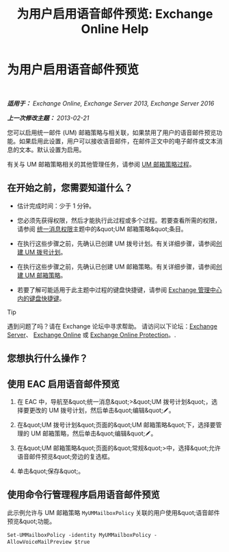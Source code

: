 ﻿---
title: '为用户启用语音邮件预览: Exchange Online Help'
TOCTitle: 为用户启用语音邮件预览
ms:assetid: 206a5d2b-27c9-4e9b-a29a-6ddffaa07109
ms:mtpsurl: https://technet.microsoft.com/zh-cn/library/JJ673514(v=EXCHG.150)
ms:contentKeyID: 51408204
ms.date: 05/23/2018
mtps_version: v=EXCHG.150
ms.translationtype: MT
---

# 为用户启用语音邮件预览

 

_**适用于：** Exchange Online, Exchange Server 2013, Exchange Server 2016_

_**上一次修改主题：** 2013-02-21_

您可以启用统一邮件 (UM) 邮箱策略与相关联，如果禁用了用户的语音邮件预览功能。如果启用此设置，用户可以接收语音邮件，在邮件正文中的电子邮件或文本消息的文本。默认设置为启用。

有关与 UM 邮箱策略相关的其他管理任务，请参阅 [UM 邮箱策略过程](um-mailbox-policy-procedures-exchange-2013-help.md)。

## 在开始之前，您需要知道什么？

  - 估计完成时间：少于 1 分钟。

  - 您必须先获得权限，然后才能执行此过程或多个过程。若要查看所需的权限，请参阅 [统一消息权限](unified-messaging-permissions-exchange-2013-help.md)主题中的\&quot;UM 邮箱策略\&quot;条目。

  - 在执行这些步骤之前，先确认已创建 UM 拨号计划。有关详细步骤，请参阅[创建 UM 拨号计划](create-a-um-dial-plan-exchange-2013-help.md)。

  - 在执行这些步骤之前，先确认已创建 UM 邮箱策略。有关详细步骤，请参阅[创建 UM 邮箱策略](create-a-um-mailbox-policy-exchange-2013-help.md)。

  - 若要了解可能适用于此主题中过程的键盘快捷键，请参阅 [Exchange 管理中心内的键盘快捷键](keyboard-shortcuts-in-the-exchange-admin-center-exchange-online-protection-help.md)。

> [!tip]
> 遇到问题了吗？请在 Exchange 论坛中寻求帮助。 请访问以下论坛：<a href="https://go.microsoft.com/fwlink/p/?linkid=60612">Exchange Server</a>、 <a href="https://go.microsoft.com/fwlink/p/?linkid=267542">Exchange Online</a> 或 <a href="https://go.microsoft.com/fwlink/p/?linkid=285351">Exchange Online Protection</a>。.


## 您想执行什么操作？

## 使用 EAC 启用语音邮件预览

1.  在 EAC 中，导航至\&quot;统一消息\&quot;\>\&quot;UM 拨号计划\&quot;，选择要更改的 UM 拨号计划，然后单击\&quot;编辑\&quot;![编辑图标](images/Bb124582.6f53ccb2-1f13-4c02-bea0-30690e6ea71d(EXCHG.150).gif "编辑图标")。

2.  在\&quot;UM 拨号计划\&quot;页面的\&quot;UM 邮箱策略\&quot;下，选择要管理的 UM 邮箱策略，然后单击\&quot;编辑\&quot;![编辑图标](images/Bb124582.6f53ccb2-1f13-4c02-bea0-30690e6ea71d(EXCHG.150).gif "编辑图标")。

3.  在\&quot;UM 邮箱策略\&quot;页面的\&quot;常规\&quot;\>中，选择\&quot;允许语音邮件预览\&quot;旁边的复选框。

4.  单击\&quot;保存\&quot;。

## 使用命令行管理程序启用语音邮件预览

此示例允许与 UM 邮箱策略 `MyUMMailboxPolicy` 关联的用户使用\&quot;语音邮件预览\&quot;功能。

    Set-UMMailboxPolicy -identity MyUMMailboxPolicy - AllowVoiceMailPreview $true

